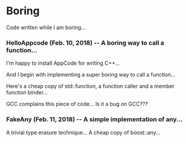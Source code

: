# Boring
Code written while I am boring... 

### HelloAppcode (Feb. 10, 2018) -- A boring way to call a function...
I'm happy to install AppCode for writing C++...

And I begin with implementing a super boring way to call a function...

Here's a cheap copy of std::function, a function caller and a member function binder...

GCC complains this piece of code... Is it a bug on GCC???

### FakeAny (Feb. 11, 2018) -- A simple implementation of any...
A trivial type erasure technique... A cheap copy of boost::any... 
